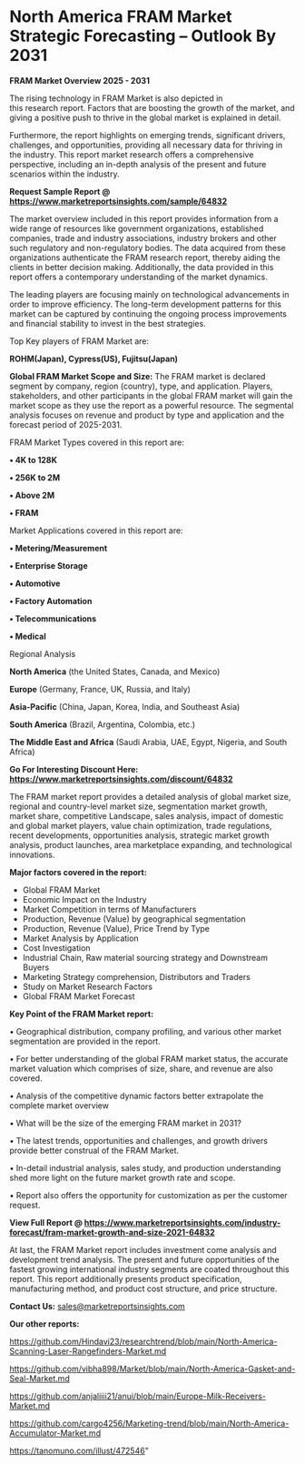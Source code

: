 # North America FRAM Market Strategic Forecasting – Outlook By 2031

<Strong> FRAM Market Overview 2025 - 2031</strong>

The rising technology in FRAM Market is also depicted in this research report. Factors that are boosting the growth of the market, and giving a positive push to thrive in the global market is explained in detail.

Furthermore, the report highlights on emerging trends, significant drivers, challenges, and opportunities, providing all necessary data for thriving in the industry. This report market research offers a comprehensive perspective, including an in-depth analysis of the present and future scenarios within the industry.

<strong>Request Sample Report @ <a href=https://www.marketreportsinsights.com/sample/64832>https://www.marketreportsinsights.com/sample/64832</a></strong>

The market overview included in this report provides information from a wide range of resources like government organizations, established companies, trade and industry associations, industry brokers and other such regulatory and non-regulatory bodies. The data acquired from these organizations authenticate the FRAM research report, thereby aiding the clients in better decision making. Additionally, the data provided in this report offers a contemporary understanding of the market dynamics.

The leading players are focusing mainly on technological advancements in order to improve efficiency. The long-term development patterns for this market can be captured by continuing the ongoing process improvements and financial stability to invest in the best strategies.

Top Key players of FRAM Market are:

<strong>ROHM(Japan), Cypress(US), Fujitsu(Japan)</strong>

<strong><b>Global FRAM Market Scope and Size:</b></strong>
The FRAM market is declared segment by company, region (country), type, and application. Players, stakeholders, and other participants in the global FRAM market will gain the market scope as they use the report as a powerful resource. The segmental analysis focuses on revenue and product by type and application and the forecast period of 2025-2031.

FRAM Market Types covered in this report are:

<strong>• 4K to 128K

• 256K to 2M

• Above 2M

• FRAM</strong>

Market Applications covered in this report are:

<strong>• Metering/Measurement

• Enterprise Storage

• Automotive

• Factory Automation

• Telecommunications

• Medical</strong> 

Regional Analysis

<strong>North America</strong> (the United States, Canada, and Mexico)

<strong>Europe</strong> (Germany, France, UK, Russia, and Italy)

<strong>Asia-Pacific</strong> (China, Japan, Korea, India, and Southeast Asia)

<strong>South America</strong> (Brazil, Argentina, Colombia, etc.)

<strong>The Middle East and Africa</strong> (Saudi Arabia, UAE, Egypt, Nigeria, and South Africa)

<strong>Go For Interesting Discount Here: <a href=https://www.marketreportsinsights.com/discount/64832>https://www.marketreportsinsights.com/discount/64832</a></strong>

The FRAM market report provides a detailed analysis of global market size, regional and country-level market size, segmentation market growth, market share, competitive Landscape, sales analysis, impact of domestic and global market players, value chain optimization, trade regulations, recent developments, opportunities analysis, strategic market growth analysis, product launches, area marketplace expanding, and technological innovations.

<strong><b>Major factors covered in the report:</b></strong>
<ul>
  <li>Global FRAM Market </li>
  <li>Economic Impact on the Industry</li>
  <li>Market Competition in terms of Manufacturers</li>
  <li>Production, Revenue (Value) by geographical segmentation</li>
  <li>Production, Revenue (Value), Price Trend by Type</li>
  <li>Market Analysis by Application</li>
  <li>Cost Investigation</li>
  <li>Industrial Chain, Raw material sourcing strategy and Downstream Buyers</li>
  <li>Marketing Strategy comprehension, Distributors and Traders</li>
  <li>Study on Market Research Factors</li>
  <li>Global FRAM Market Forecast</li>
</ul>

<strong><b>Key Point of the FRAM Market report:</b></strong>

• Geographical distribution, company profiling, and various other market segmentation are provided in the report.

• For better understanding of the global FRAM market status, the accurate market valuation which comprises of size, share, and revenue are also covered.

• Analysis of the competitive dynamic factors better extrapolate the complete market overview

• What will be the size of the emerging FRAM market in 2031?

• The latest trends, opportunities and challenges, and growth drivers provide better construal of the FRAM Market.

• In-detail industrial analysis, sales study, and production understanding shed more light on the future market growth rate and scope.

• Report also offers the opportunity for customization as per the customer request.

<strong><b>View Full Report @ <a href=https://www.marketreportsinsights.com/industry-forecast/fram-market-growth-and-size-2021-64832>https://www.marketreportsinsights.com/industry-forecast/fram-market-growth-and-size-2021-64832</a></b></strong>


At last, the FRAM Market report includes investment come analysis and development trend analysis. The present and future opportunities of the fastest growing international industry segments are coated throughout this report. This report additionally presents product specification, manufacturing method, and product cost structure, and price structure.

<strong>Contact Us:</strong>
sales@marketreportsinsights.com

<strong>Our other reports:</strong>

<a href=https://github.com/Hindavi23/researchtrend/blob/main/North-America-Scanning-Laser-Rangefinders-Market.md>https://github.com/Hindavi23/researchtrend/blob/main/North-America-Scanning-Laser-Rangefinders-Market.md</a>

<a href=https://github.com/vibha898/Market/blob/main/North-America-Gasket-and-Seal-Market.md>https://github.com/vibha898/Market/blob/main/North-America-Gasket-and-Seal-Market.md</a>

<a href=https://github.com/anjaliiii21/anui/blob/main/Europe-Milk-Receivers-Market.md>https://github.com/anjaliiii21/anui/blob/main/Europe-Milk-Receivers-Market.md</a>

<a href=https://github.com/cargo4256/Marketing-trend/blob/main/North-America-Accumulator-Market.md>https://github.com/cargo4256/Marketing-trend/blob/main/North-America-Accumulator-Market.md</a>

<a href=https://tanomuno.com/illust/472546>https://tanomuno.com/illust/472546</a>"
